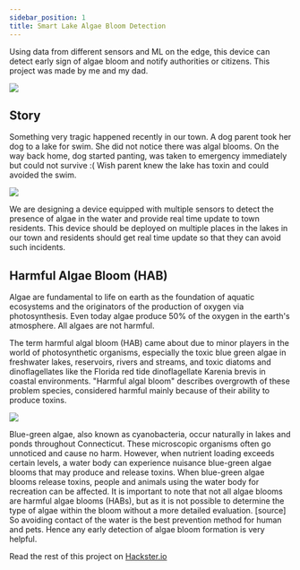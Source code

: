 ```yaml
---
sidebar_position: 1
title: Smart Lake Algae Bloom Detection
---
```


Using data from different sensors and ML on the edge, this device can detect early sign of algae bloom and notify authorities or citizens. This project was made by me and my dad.

![](https://hackster.imgix.net/uploads/attachments/1498224/_dDVOnd2yVz.blob?auto=compress%2Cformat&w=900&h=675&fit=min)

## Story

Something very tragic happened recently in our town. A dog parent took her dog to a lake for swim. She did not notice there was algal blooms. On the way back home, dog started panting, was taken to emergency immediately but could not survive :( Wish parent knew the lake has toxin and could avoided the swim.

![](https://hackster.imgix.net/uploads/attachments/1496744/screen_shot_2022-09-16_at_10_08_09_am_5oZnopYOIi.png?auto=compress%2Cformat&w=1280&h=960&fit=max)

We are designing a device equipped with multiple sensors to detect the presence of algae in the water and provide real time update to town residents. This device should be deployed on multiple places in the lakes in our town and residents should get real time update so that they can avoid such incidents.

## Harmful Algae Bloom (HAB)

Algae are fundamental to life on earth as the foundation of aquatic ecosystems and the originators of the production of oxygen via photosynthesis. Even today algae produce 50% of the oxygen in the earth's atmosphere. All algaes are not harmful.

The term harmful algal bloom (HAB) came about due to minor players in the world of photosynthetic organisms, especially the toxic blue green algae in freshwater lakes, reservoirs, rivers and streams, and toxic diatoms and dinoflagellates like the Florida red tide dinoflagellate Karenia brevis in coastal environments. "Harmful algal bloom" describes overgrowth of these problem species, considered harmful mainly because of their ability to produce toxins.

![](https://hackster.imgix.net/uploads/attachments/1497913/image_LKhofdvSqJ.png?auto=compress%2Cformat&w=740&h=555&fit=max)

Blue-green algae, also known as cyanobacteria, occur naturally in lakes and ponds throughout Connecticut. These microscopic organisms often go unnoticed and cause no harm. However, when nutrient loading exceeds certain levels, a water body can experience nuisance blue-green algae blooms that may produce and release toxins. When blue-green algae blooms release toxins, people and animals using the water body for recreation can be affected. It is important to note that not all algae blooms are harmful algae blooms (HABs), but as it is not possible to determine the type of algae within the bloom without a more detailed evaluation. [source] So avoiding contact of the water is the best prevention method for human and pets. Hence any early detection of algae bloom formation is very helpful.

Read the rest of this project on [Hackster.io](https://www.hackster.io/mithun-das/smart-lake-early-detection-of-algae-bloom-6494c9)